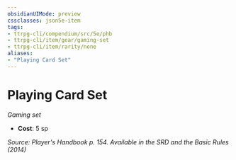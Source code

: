 ```yaml
---
obsidianUIMode: preview
cssclasses: json5e-item
tags:
- ttrpg-cli/compendium/src/5e/phb
- ttrpg-cli/item/gear/gaming-set
- ttrpg-cli/item/rarity/none
aliases: 
- "Playing Card Set"
---
```

# Playing Card Set
*Gaming set*  


- **Cost**: 5 sp

*Source: Player's Handbook p. 154. Available in the <span title='Systems Reference Document (5.1)'>SRD</span> and the Basic Rules (2014)*